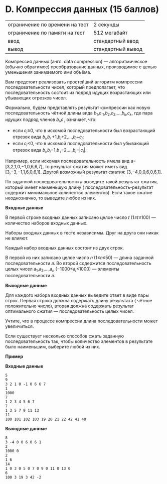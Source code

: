 # D. Компрессия данных (15 баллов)

|                                |                   |
|--------------------------------|-------------------|
| ограничение по времени на тест | 2 секунды         |
| ограничение по памяти на тест  | 512 мегабайт      |
| ввод                           | стандартный ввод  |
| вывод                          | стандартный вывод |

Компрессия данных (англ. data compression) — алгоритмическое (обычно обратимое) преобразование данных, производимое с
целью уменьшения занимаемого ими объёма.

Вам предстоит реализовать простейший алгоритм компрессии последовательности чисел, который предполагает, что
последовательность состоит из подряд идущих возрастающих или убывающих отрезков чисел.

Формально, будем представлять результат компрессии как новую последовательность чётной длины вида 𝑏<sub>1</sub>,𝑐<sub>
1</sub>,𝑏<sub>2</sub>,𝑐<sub>2</sub>,…,𝑏<sub>𝑘</sub>,𝑐<sub>𝑘</sub>, где пара идущих подряд членов 𝑏<sub>𝑖</sub>,𝑐<sub>
𝑖</sub> означает, что:

* если 𝑐<sub>𝑖</sub>≥0, что в искомой последовательности был возрастающий отрезок вида 𝑏<sub>𝑖</sub>,𝑏<sub>𝑖</sub>
  +1,𝑏<sub>𝑖</sub>+2,…,𝑏<sub>𝑖</sub>+𝑐<sub>𝑖</sub>;
* если 𝑐<sub>𝑖</sub><0, что в искомой последовательности был убывающий отрезок вида 𝑏<sub>𝑖</sub>,𝑏<sub>𝑖</sub>−1,𝑏<sub>
  𝑖</sub>−2,…,𝑏<sub>𝑖</sub>−|𝑐<sub>𝑖</sub>|.

Например, если искомая последовательность имела вид 𝑎=[3,2,1,0,−1,0,6,6,7], то результат сжатия может иметь
вид [3,−3,−1,1,6,0,6,1]. Другой возможный результат сжатия: [3,−4,0,0,6,0,6,1].

По заданной последовательности 𝑎 выведите такой результат сжатия, который имеет наименьшую длину (
последовательность-результат содержит минимальное количество элементов). Если такое сжатие неоднозначно, то выведите
любое из них.

**Входные данные**

В первой строке входных данных записано целое число 𝑡 (1≤𝑡≤100) — количество наборов входных данных.

Наборы входных данных в тесте независимы. Друг на друга они никак не влияют.

Каждый набор входных данных состоит из двух строк.

В первой из них записано целое число 𝑛 (1≤𝑛≤50) — длина заданной последовательности 𝑎. Во второй содержится
последовательность целых чисел 𝑎<sub>1</sub>,𝑎<sub>2</sub>,…,𝑎<sub>𝑛</sub> (−1000≤𝑎<sub>𝑖</sub>≤1000) — элементы
последовательности 𝑎.

**Выходные данные**

Для каждого набора входных данных выведите ответ в виде пары строк. Первая строка должна содержать длину результата (
чётное положительно число), вторая должна содержать результат оптимального сжатия — последовательность целых чисел.

Учтите, что в процессе компрессии длина последовательности может увеличиться.

Если существует несколько способов сжать заданную последовательность так, чтобы количество элементов в результате было
наименьшим, выберите любой из них.

**Пример**

**Входные данные**

```
5
9
3 2 1 0 -1 0 6 6 7
1
1000
7
1 2 3 4 5 6 7
7
1 3 5 7 9 11 13
11
100 101 102 103 19 20 21 22 42 41 40
```

**Выходные данные**

```
8
3 -4 0 0 6 0 6 1
2
1000 0
2
1 6
14
1 0 3 0 5 0 7 0 9 0 11 0 13 0
6
100 3 19 3 42 -2
```
